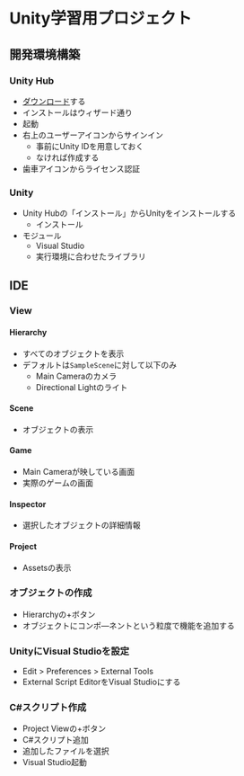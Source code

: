 # Unity学習用プロジェクト

## 開発環境構築

### Unity Hub

* [ダウンロード](https://unity3d.com/jp/get-unity/download)する
* インストールはウィザード通り
* 起動
* 右上のユーザーアイコンからサインイン
  * 事前にUnity IDを用意しておく
  * なければ作成する
* 歯車アイコンからライセンス認証

### Unity

* Unity Hubの「インストール」からUnityをインストールする
  * インストール
* モジュール
  * Visual Studio
  * 実行環境に合わせたライブラリ

## IDE

### View

#### Hierarchy

* すべてのオブジェクトを表示
* デフォルトは`SampleScene`に対して以下のみ
  * Main Cameraのカメラ
  * Directional Lightのライト

#### Scene

* オブジェクトの表示

#### Game

* Main Cameraが映している画面
* 実際のゲームの画面

#### Inspector

* 選択したオブジェクトの詳細情報

#### Project

* Assetsの表示

### オブジェクトの作成

* Hierarchyの+ボタン
* オブジェクトにコンポ―ネントという粒度で機能を追加する

### UnityにVisual Studioを設定

* Edit > Preferences > External Tools
* External Script EditorをVisual Studioにする

### C#スクリプト作成

* Project Viewの+ボタン
* C#スクリプト追加
* 追加したファイルを選択
* Visual Studio起動
